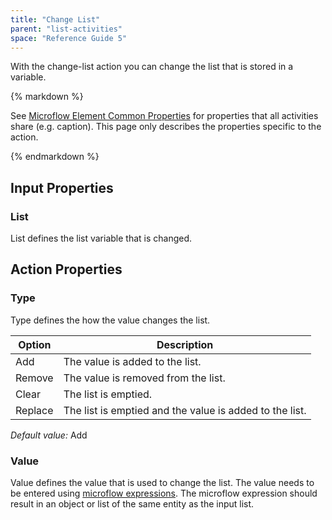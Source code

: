 ```yaml
---
title: "Change List"
parent: "list-activities"
space: "Reference Guide 5"
---
```



With the change-list action you can change the list that is stored in a variable.

<div class="alert alert-info">{% markdown %}

See [Microflow Element Common Properties](/refguide5/microflow-element-common-properties) for properties that all activities share (e.g. caption). This page only describes the properties specific to the action.

{% endmarkdown %}</div>

## Input Properties

### List

List defines the list variable that is changed.

## Action Properties

### Type

Type defines the how the value changes the list.

<table><thead><tr><th class="confluenceTh">Option</th><th class="confluenceTh">Description</th></tr></thead><tbody><tr><td class="confluenceTd">Add</td><td class="confluenceTd">The value is added to the list.</td></tr><tr><td class="confluenceTd">Remove</td><td class="confluenceTd">The value is removed from the list.</td></tr><tr><td class="confluenceTd">Clear</td><td class="confluenceTd">The list is emptied.</td></tr><tr><td class="confluenceTd">Replace</td><td class="confluenceTd">The list is emptied and the value is added to the list.</td></tr></tbody></table>

_Default value:_ Add

### Value

Value defines the value that is used to change the list. The value needs to be entered using [microflow expressions](/refguide5/microflow-expressions). The microflow expression should result in an object or list of the same entity as the input list.
